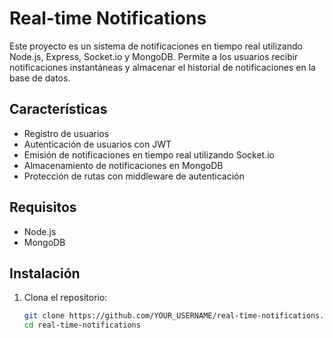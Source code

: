 # Real-time Notifications

Este proyecto es un sistema de notificaciones en tiempo real utilizando Node.js, Express, Socket.io y MongoDB. Permite a los usuarios recibir notificaciones instantáneas y almacenar el historial de notificaciones en la base de datos.

## Características

- Registro de usuarios
- Autenticación de usuarios con JWT
- Emisión de notificaciones en tiempo real utilizando Socket.io
- Almacenamiento de notificaciones en MongoDB
- Protección de rutas con middleware de autenticación

## Requisitos

- Node.js
- MongoDB

## Instalación

1. Clona el repositorio:

   ```bash
   git clone https://github.com/YOUR_USERNAME/real-time-notifications.git
   cd real-time-notifications
